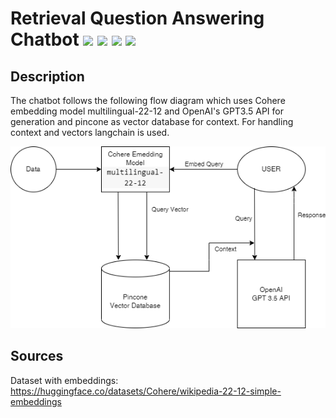 # Retrieval Question Answering Chatbot ![](https://img.shields.io/badge/-OpenAI%20GPT%203.5-black) ![](https://img.shields.io/badge/-Cohere-purple) ![](https://img.shields.io/badge/-Pincone-black) ![](https://img.shields.io/badge/-langchain-red)

## Description

The chatbot follows the following flow diagram which uses Cohere embedding model multilingual-22-12 and OpenAI's GPT3.5 API for generation and pincone as vector database for context. For handling context and vectors langchain is used.

![Cohere Model](files/flow_app.png)

## Sources

Dataset with embeddings: https://huggingface.co/datasets/Cohere/wikipedia-22-12-simple-embeddings





